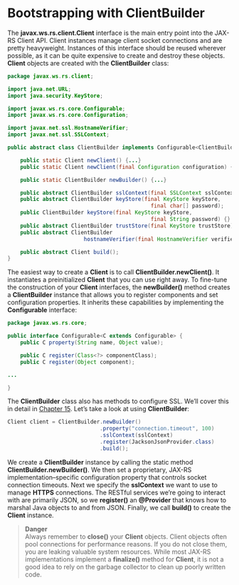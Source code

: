 # Bootstrapping with ClientBuilder


The **javax.ws.rs.client.Client** interface is the main entry point into the JAX-RS Client API. Client instances manage client socket connections and are pretty heavyweight. Instances of this interface should be reused wherever possible, as it can be quite expensive to create and destroy these objects. **Client** objects are created with the **ClientBuilder** class:


```Java
package javax.ws.rs.client;

import java.net.URL;
import java.security.KeyStore;

import javax.ws.rs.core.Configurable;
import javax.ws.rs.core.Configuration;

import javax.net.ssl.HostnameVerifier;
import javax.net.ssl.SSLContext;

public abstract class ClientBuilder implements Configurable<ClientBuilder> {

    public static Client newClient() {...}
    public static Client newClient(final Configuration configuration) {...}

    public static ClientBuilder newBuilder() {...}

    public abstract ClientBuilder sslContext(final SSLContext sslContext);
    public abstract ClientBuilder keyStore(final KeyStore keyStore,
                                             final char[] password);
    public ClientBuilder keyStore(final KeyStore keyStore,
                                             final String password) {}
    public abstract ClientBuilder trustStore(final KeyStore trustStore);
    public abstract ClientBuilder
                        hostnameVerifier(final HostnameVerifier verifier);

    public abstract Client build();
}
```


The easiest way to create a **Client** is to call **ClientBuilder.newClient()**. It instantiates a preinitialized **Client** that you can use right away. To fine-tune the construction of your **Client** interfaces, the **newBuilder()** method creates a **ClientBuilder** instance that allows you to register components and set configuration properties. It inherits these capabilities by implementing the **Configurable** interface:


```Java
package javax.ws.rs.core;

public interface Configurable<C extends Configurable> {
    public C property(String name, Object value);

    public C register(Class<?> componentClass);
    public C register(Object component);

...

}
```


The **ClientBuilder** class also has methods to configure SSL. We’ll cover this in detail in [Chapter 15](../chapter15/securing_jax_rs.md). Let’s take a look at using **ClientBuilder**:


```Java
Client client = ClientBuilder.newBuilder()
                             .property("connection.timeout", 100)
                             .sslContext(sslContext)
                             .register(JacksonJsonProvider.class)
                             .build();
```


We create a **ClientBuilder** instance by calling the static method **ClientBuilder.newBuilder()**. We then set a proprietary, JAX-RS implementation–specific configuration property that controls socket connection timeouts. Next we specify the **sslContext** we want to use to manage **HTTPS** connections. The RESTful services we’re going to interact with are primarily JSON, so we **register()** an **@Provider** that knows how to marshal Java objects to and from JSON. Finally, we call **build()** to create the **Client** instance.


> **Danger**  
> Always remember to **close()** your **Client** objects. Client objects often pool connections for performance reasons. If you do not close them, you are leaking valuable system resources. While most JAX-RS implementations implement a **finalize()** method for **Client**, it is not a good idea to rely on the garbage collector to clean up poorly written code.





